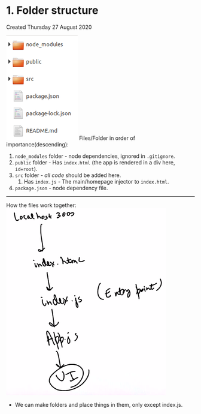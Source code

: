 # 1. Folder structure
Created Thursday 27 August 2020

![](../../../assets/1_Folder_structure-image-1-fbdbae48.png)
Files/Folder in order of importance(descending):

1. `node_modules` folder - node dependencies, ignored in `.gitignore`.
2. `public` folder - Has `index.html` (the app is rendered in a div here, `id=root`).
3. `src` folder - _all code_ should be added here.
   1. Has `index.js` - The main/homepage injector to `index.html`.
4. `package.json` - node dependency file.

---

How the files work together:
![](../../../assets/1_Folder_structure-image-2-fbdbae48.png)

- We can make folders and place things in them, only except index.js.
